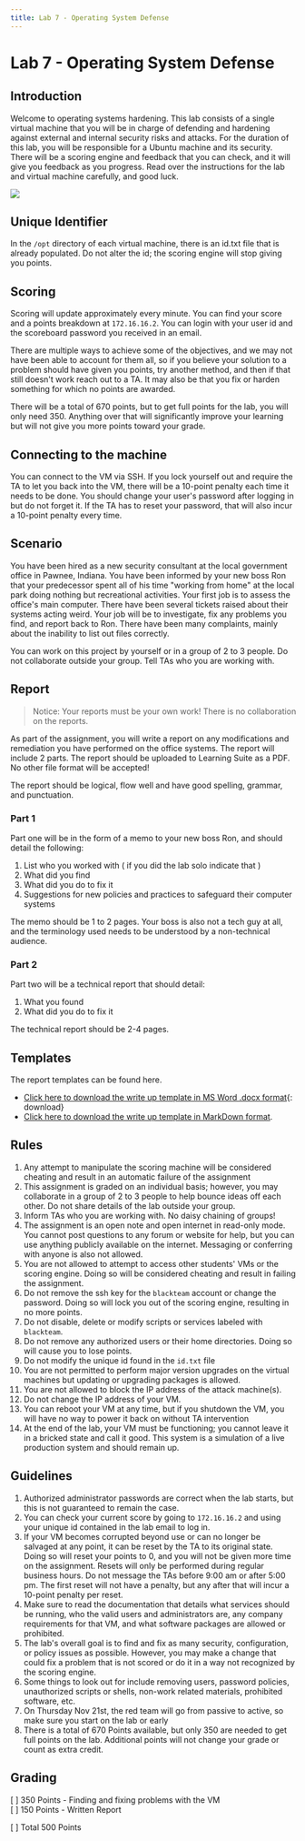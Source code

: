 ```yaml
---
title: Lab 7 - Operating System Defense
---
```

# Lab 7 - Operating System Defense

## Introduction

Welcome to operating systems hardening. This lab consists of a single virtual machine that you will be in charge of defending and hardening against external and internal security risks and attacks. For the duration of this lab, you will be responsible for a Ubuntu machine and its security. There will be a scoring engine and feedback that you can check, and it will give you feedback as you progress. Read over the instructions for the lab and virtual machine carefully, and good luck.

![](./meme.jpeg)

## Unique Identifier

In the `/opt` directory of each virtual machine, there is an id.txt file that is already populated. Do not alter the id; the scoring engine will stop giving you points.

## Scoring

Scoring will update approximately every minute. You can find your score and a points breakdown at `172.16.16.2`. You can login with your user id and the scoreboard password you received in an email. 


There are multiple ways to achieve some of the objectives, and we may not have been able to account for them all, so if you believe your solution to a problem should have given you points, try another method, and then if that still doesn't work reach out to a TA. It may also be that you fix or harden something for which no points are awarded.

There will be a total of 670 points, but to get full points for the lab, you will only need 350. Anything over that will significantly improve your learning but will not give you more points toward your grade.

## Connecting to the machine

You can connect to the VM via SSH. If you lock yourself out and require the TA to let you back into the VM, there will be a 10-point penalty each time it needs to be done. You should change your user's password after logging in but do not forget it. If the TA has to reset your password, that will also incur a 10-point penalty every time.

## Scenario

You have been hired as a new security consultant at the local government office in Pawnee, Indiana. You have been informed by your new boss Ron that your predecessor spent all of his time "working from home" at the local park doing nothing but recreational activities. Your first job is to assess the office's main computer. There have been several tickets raised about their systems acting weird. Your job will be to investigate, fix any problems you find, and report back to Ron. There have been many complaints, mainly about the inability to list out files correctly.

You can work on this project by yourself or in a group of 2 to 3 people. Do not collaborate outside your group. Tell TAs who you are working with.

## Report

> Notice: Your reports must be your own work! There is no collaboration on the reports.

As part of the assignment, you will write a report on any modifications and remediation you have performed on the office systems. The report will include 2 parts. The report should be uploaded to Learning Suite as a PDF. No other file format will be accepted!

The report should be logical, flow well and have good spelling, grammar, and punctuation.

### Part 1
Part one will be in the form of a memo to your new boss Ron, and should detail the following:

1. List who you worked with ( if you did the lab solo indicate that )
1. What did you find
1. What did you do to fix it
1. Suggestions for new policies and practices to safeguard their computer systems


The memo should be 1 to 2 pages. Your boss is also not a tech guy at all, and the terminology used needs to be understood by a non-technical audience. 

### Part 2
Part two will be a technical report that should detail:

1. What you found
1. What did you do to fix it

The technical report should be 2-4 pages. 

## Templates
The report templates can be found here.
* [Click here to download the write up template in MS Word .docx format](Lab-7-Technical-Report.docx){: download}
* <a href="Lab-7-Report-Template.md" download>Click here to download the write up template in MarkDown format</a>.

## Rules

1. Any attempt to manipulate the scoring machine will be considered cheating and result in an automatic failure of the assignment
1. This assignment is graded on an individual basis; however, you may collaborate in a group of 2 to 3 people to help bounce ideas off each other. Do not share details of the lab outside your group. 
1. Inform TAs who you are working with. No daisy chaining of groups!
1. The assignment is an open note and open internet in read-only mode. You cannot post questions to any forum or website for help, but you can use anything publicly available on the internet. Messaging or conferring with anyone is also not allowed.
1. You are not allowed to attempt to access other students' VMs or the scoring engine. Doing so will be considered cheating and result in failing the assignment.
1. Do not remove the ssh key for the `blackteam` account or change the password. Doing so will lock you out of the scoring engine, resulting in no more points. 
1. Do not disable, delete or modify scripts or services labeled with `blackteam`.
1. Do not remove any authorized users or their home directories. Doing so will cause you to lose points. 
1. Do not modify the unique id found in the `id.txt` file
1. You are not permitted to perform major version upgrades on the virtual machines but updating or upgrading packages is allowed. 
1. You are not allowed to block the IP address of the attack machine(s).
1. Do not change the IP address of your VM.
1. You can reboot your VM at any time, but if you shutdown the VM, you will have no way to power it back on without TA intervention
1. At the end of the lab, your VM must be functioning; you cannot leave it in a bricked state and call it good. This system is a simulation of a live production system and should remain up.

##  Guidelines
1. Authorized administrator passwords are correct when the lab starts, but this is not guaranteed to remain the case.
1. You can check your current score by going to `172.16.16.2` and using your unique id contained in the lab email to log in.
1. If your VM becomes corrupted beyond use or can no longer be salvaged at any point, it can be reset by the TA to its original state. Doing so will reset your points to 0, and you will not be given more time on the assignment. Resets will only be performed during regular business hours. Do not message the TAs before 9:00 am or after 5:00 pm. The first reset will not have a penalty, but any after that will incur a 10-point penalty per reset.
1. Make sure to read the documentation that details what services should be running, who the valid users and administrators are, any company requirements for that VM, and what software packages are allowed or prohibited. 
1. The lab's overall goal is to find and fix as many security, configuration, or policy issues as possible. However, you may make a change that could fix a problem that is not scored or do it in a way not recognized by the scoring engine.
1. Some things to look out for include removing users, password policies, unauthorized scripts or shells, non-work related materials, prohibited software, etc. 
1. On Thursday Nov 21st, the red team will go from passive to active, so make sure you start on the lab or early
1. There is a total of 670 Points available, but only 350 are needed to get full points on the lab. Additional points will not change your grade or count as extra credit.

## Grading 

[ ] 350 Points - Finding and fixing problems with the VM  
[ ] 150 Points - Written Report  

[ ] Total 500 Points  